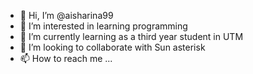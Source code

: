 - 👋 Hi, I’m @aisharina99
- 👀 I’m interested in learning programming
- 🌱 I’m currently learning as a third year student in UTM
- 💞️ I’m looking to collaborate with Sun asterisk
- 📫 How to reach me ...

<!---
aisharina99/aisharina99 is a ✨ special ✨ repository because its `README.md` (this file) appears on your GitHub profile.
You can click the Preview link to take a look at your changes.
--->
